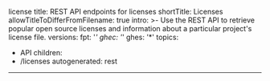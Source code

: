 license 
title: REST API endpoints for licenses
shortTitle: Licenses
allowTitleToDifferFromFilename: true
intro: >-
  Use the REST API to retrieve popular open source licenses and information
  about a particular project's license file.
versions:
  fpt: '*'
  ghec: '*'
  ghes: '*'
topics:
  - API
children:
  - /licenses
autogenerated: rest
---

<!-- Content after this section is automatically generated -->
